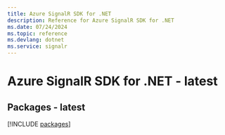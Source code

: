 ```yaml
---
title: Azure SignalR SDK for .NET
description: Reference for Azure SignalR SDK for .NET
ms.date: 07/24/2024
ms.topic: reference
ms.devlang: dotnet
ms.service: signalr
---
```

# Azure SignalR SDK for .NET - latest
## Packages - latest
[!INCLUDE [packages](signalr-index.md)]